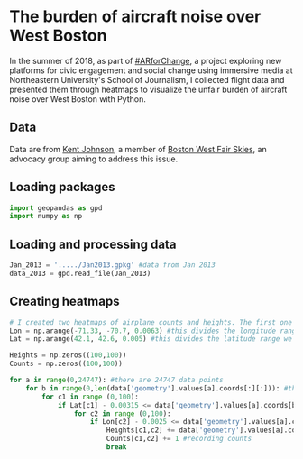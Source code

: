 # The burden of aircraft noise over West Boston

In the summer of 2018, as part of [#ARforChange](http://www.storybench.org/arforchange-project-using-immersive-technologies-data-social-change/), a project exploring new platforms for civic engagement and social change using immersive media at Northeastern University's School of Journalism, I collected flight data and presented them through heatmaps to visualize the unfair burden of aircraft noise over West Boston with Python.

## Data
Data are from [Kent Johnson](http://kentsj.com/BWFS/Logan_33L_Flight_Tracks_2013_vs_2015.html), a member of [Boston West Fair Skies](https://www.bostonwestfairskies.org/news.html), an advocacy group aiming to address this issue.

## Loading packages
```python
import geopandas as gpd
import numpy as np
```

## Loading and processing data
```python
Jan_2013 = '...../Jan2013.gpkg' #data from Jan 2013
data_2013 = gpd.read_file(Jan_2013)
```

## Creating heatmaps
```python
# I created two heatmaps of airplane counts and heights. The first one shows the mean heights of flights over a 100x100 grid over parts Boston area near Logan Airport, while the second one shows the number of counts of flights in each 100x100 cell.
Lon = np.arange(-71.33, -70.7, 0.0063) #this divides the longitude range we want into 100 equal intervals; we do this because we want to take mean values of heights in those 100x100 small cells in the 100x100 grid to plot the heatmap
Lat = np.arange(42.1, 42.6, 0.005) #this divides the latitude range we want into 100 equal intervals

Heights = np.zeros((100,100))
Counts = np.zeros((100,100))

for a in range(0,24747): #there are 24747 data points
    for b in range(0,len(data['geometry'].values[a].coords[:][:])): #this is the length of
        for c1 in range (0,100):
            if Lat[c1] - 0.00315 <= data['geometry'].values[a].coords[b][0] < Lat[c1] + 0.00315: #we are making the 100 latitude and longnitude points in Lat and Lon the center of the small cells here, that's why we have plus and minus half of the change of lat/lon per small cell (the small cells make up the grid that we will need for the heat map)
                for c2 in range (0,100):
                    if Lon[c2] - 0.0025 <= data['geometry'].values[a].coords[b][1] < Lon[c2] + 0.0025:
                        Heights[c1,c2] += data['geometry'].values[a].coords[b][2] # we are putting heights of flight path points (like the points recorded in a linestring) that correspond to the small cell of lat/lon area in that small cell
                        Counts[c1,c2] += 1 #recording counts
                        break
```
